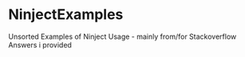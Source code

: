 # NinjectExamples
Unsorted Examples of Ninject Usage - mainly from/for Stackoverflow Answers i provided
